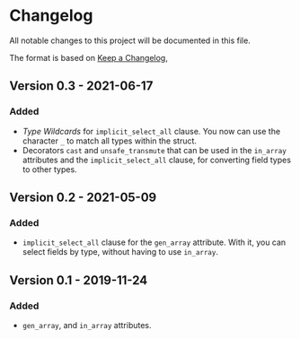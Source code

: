 # Changelog

All notable changes to this project will be documented in this file.

The format is based on [Keep a Changelog](https://keepachangelog.com/en/1.0.0/),

## Version 0.3 - 2021-06-17

### Added
- *Type Wildcards* for `implicit_select_all` clause. You now can use the character `_` to match all types within the struct.
- Decorators `cast` and `unsafe_transmute` that can be used in the `in_array` attributes and the `implicit_select_all` clause, for converting field types to other types.

## Version 0.2 - 2021-05-09

### Added
- `implicit_select_all` clause for the `gen_array` attribute. With it, you can select fields by type, without having to use `in_array`.

## Version 0.1 - 2019-11-24

### Added
- `gen_array`, and `in_array` attributes.